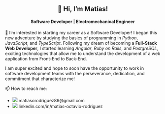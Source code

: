 <h2 align="center">👋 Hi, I’m Matías!</h2>

<h4 align="center">Software Developer | Electromechanical Engineer</h4>

<p>
👀 I’m interested in starting my career as a Software Developer! I began this new adventure by studying the basics of programming in <em>Python</em>, <em>JavaScript</em>, and <em>TypeScript</em>. Following my dream of becoming a <strong>Full-Stack Web Developer</strong>, I started learning <em>Angular</em>, <em>Ruby on Rails</em>, and <em>PostgreSQL</em>, exciting technologies that allow me to understand the development of a web application from Front-End to Back-End.
</p>

<p>
I am super excited and hope to soon have the opportunity to work in software development teams with the perseverance, dedication, and commitment that characterize me!
</p>

<p>📫 How to reach me:</p>
<ul>
  <li>
    <img src="https://img.shields.io/badge/-Email-brightgreen" /> matiasorodriguez89@gmail.com
  </li>
  <li>
    <img src="https://img.shields.io/badge/linkedin-%230077B5.svg?&style=flat&logo=linkedin&logoColor=white" /> 
    linkedin.com/in/matias-octavio-rodriguez
  </li>
</ul>

<!---
mati-rodriguez80/mati-rodriguez80 is a ✨ special ✨ repository because its `README.md` (this file) appears on your GitHub profile.
You can click the Preview link to take a look at your changes.
--->
